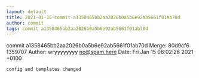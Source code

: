 ```yaml
---
layout: default
title: 2021-01-15-commit-a1358465bb2aa2026b0a5b6e92ab5661f01ab70d
author: commit
tags: commit a1358465bb2aa2026b0a5b6e92ab5661f01ab70d
---
```


commit a1358465bb2aa2026b0a5b6e92ab5661f01ab70d
Merge: 80d9cf6 1359707
Author: wryyyyyyyy <no@spam.here>
Date:   Fri Jan 15 06:02:26 2021 +0100

    config and templates changed

